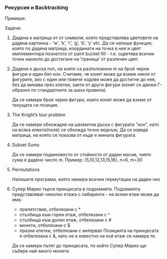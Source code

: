 ### Рекурсия и Backtracking

Примери:

Задачи:
1. Дадена е матрица от от символи, която представлява цветовете на дадена картинка - ‘w’, ‘k’, ‘r’, ‘g’, ‘b’, ‘y’ etc.
   Да се напише функция, която по дадена матрица, координати на точка в нея и цвят имплементира познатото от paint bucket fill -
   т.е. оцветява всички точки наоколо до достигане на ‘граница’ от различен цвят.
1. Дадена е дъска nxn, на която са разположени m на брой черни фигури и един бял кон.
   Считаме, че конят може да вземе някоя от фигурите, ако с един или повече ходове може да достигне до нея,
   без да минава през клетки, заети от други фигури (конят се движи Г-образно по стандартните за шаха правила).
   
   Да се намери броя черни фигури, които конят може да вземе от текущата си позиция.
1. The Knight’s tour problem
   
   Да се намери обхожадне на шахматна дъска с фигурата "кон", като на всяка клекта(поле) се обхожда точно веднъж;
   Да се изведе матрица, на която се показва от къде е минала фигурата.
1. Subset Sums

   Да се намери подмножесто от стойности от даден масив, чиято сума е дадено число m. Пример: {5,10,12,13,15,18}, n=6, m=30
1. Permutations

   Напишете програма, която намира всички пермутации на даден низ
   
1. Супер Марио търси принцесата в подземията. Подземията представляват няколко етажа с лабиринти - на всеки етаж може да има:
   * препятствия, отбелязани с *
   * стълбища към горен етаж, отбелязани с ^
   * стълбища към долен етаж, отбелязани с #
   * монети, отбелязани с $
   * празни клетки, отбелязани с интервал
   Позицията на принцесата е отбелязана с &, като не е известно на кой етаж се намира тя.
   
   Да се намери пътят до принцесата, по който Супер Марио ще събере най-много монети.
